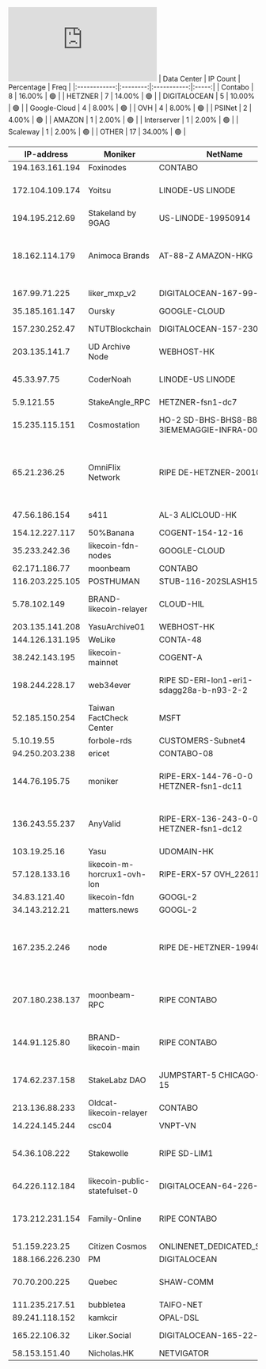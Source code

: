 ![Diagramm](https://github.com/obajay/StateSync-snapshots/blob/main/Projects/Likecoin/1/README.md)
| Data Center | IP Count | Percentage | Freq |
|:------------:|:--------:|:-----------:|:-----:|
| Contabo | 8 | 16.00% | 🟢 |
| HETZNER | 7 | 14.00% | 🟢 |
| DIGITALOCEAN | 5 | 10.00% | 🟢 |
| Google-Cloud | 4 | 8.00% | 🟢 |
| OVH | 4 | 8.00% | 🟢 |
| PSINet | 2 | 4.00% | 🟢 |
| AMAZON | 1 | 2.00% | 🟢 |
| Interserver | 1 | 2.00% | 🟢 |
| Scaleway | 1 | 2.00% | 🟢 |
| OTHER | 17 | 34.00% | 🟢 |

<!-- START_TABLE -->
| IP-address | Moniker | NetName | Organization |
|-------------|-------------|-------------|-------------|
| 194.163.161.194 | Foxinodes | CONTABO |  |
| 172.104.109.174 | Yoitsu | LINODE-US LINODE | Akamai Technologies, Inc. Linode |
| 194.195.212.69 | Stakeland by 9GAG | US-LINODE-19950914 | Linode, LLC |
| 18.162.114.179 | Animoca Brands | AT-88-Z AMAZON-HKG | Amazon Technologies Inc. Amazon Data Services Hong Kong |
| 167.99.71.225 | liker_mxp_v2 | DIGITALOCEAN-167-99-0-0 | DigitalOcean, LLC |
| 35.185.161.147 | Oursky | GOOGLE-CLOUD | Google LLC |
| 157.230.252.47 | NTUTBlockchain | DIGITALOCEAN-157-230-0-0 | DigitalOcean, LLC |
| 203.135.141.7 | UD Archive Node | WEBHOST-HK |  |
| 45.33.97.75 | CoderNoah | LINODE-US LINODE | Akamai Technologies, Inc. Linode |
| 5.9.121.55 | StakeAngle_RPC | HETZNER-fsn1-dc7 |  |
| 15.235.115.151 | Cosmostation | HO-2 SD-BHS-BHS8-B811B-3IEMEMAGGIE-INFRA-002-1-2 | OVH Hosting, Inc. OVH Hosting, Inc. |
| 65.21.236.25 | OmniFlix Network | RIPE DE-HETZNER-20010926 | RIPE Network Coordination Centre Hetzner Online GmbH Hetzner Online GmbH |
| 47.56.186.154 | s411 | AL-3 ALICLOUD-HK | Alibaba Cloud LLC |
| 154.12.227.117 | 50%Banana | COGENT-154-12-16 | PSINet, Inc. |
| 35.233.242.36 | likecoin-fdn-nodes | GOOGLE-CLOUD | Google LLC |
| 62.171.186.77 | moonbeam | CONTABO | Contabo GmbH |
| 116.203.225.105 | POSTHUMAN | STUB-116-202SLASH15 |  |
| 5.78.102.149 | BRAND-likecoin-relayer | CLOUD-HIL | Hetzner Online GmbH Hetzner Online GmbH |
| 203.135.141.208 | YasuArchive01 | WEBHOST-HK |  |
| 144.126.131.195 | WeLike | CONTA-48 | Contabo Inc. |
| 38.242.143.195 | likecoin-mainnet | COGENT-A | PSINet, Inc. |
| 198.244.228.17 | web34ever | RIPE SD-ERI-lon1-eri1-sdagg28a-b-n93-2-2 | RIPE Network Coordination Centre OVH Ltd |
| 52.185.150.254 | Taiwan FactCheck Center | MSFT | Microsoft Corporation |
| 5.10.19.55 | forbole-rds | CUSTOMERS-Subnet4 |  |
| 94.250.203.238 | ericet | CONTABO-08 | Contabo GmbH |
| 144.76.195.75 | moniker | RIPE-ERX-144-76-0-0 HETZNER-fsn1-dc11 | RIPE Network Coordination Centre Hetzner Online GmbH |
| 136.243.55.237 | AnyValid | RIPE-ERX-136-243-0-0 HETZNER-fsn1-dc12 | RIPE Network Coordination Centre Hetzner Online GmbH |
| 103.19.25.16 | Yasu | UDOMAIN-HK |  |
| 57.128.133.16 | likecoin-m-horcrux1-ovh-lon | RIPE-ERX-57 OVH_226110557 | RIPE Network Coordination Centre OVH Ltd |
| 34.83.121.40 | likecoin-fdn | GOOGL-2 | Google LLC |
| 34.143.212.21 | matters.news | GOOGL-2 | Google LLC |
| 167.235.2.246 | node | RIPE DE-HETZNER-19940405 | RIPE Network Coordination Centre Hetzner Online GmbH Hetzner Online GmbH |
| 207.180.238.137 | moonbeam-RPC | RIPE CONTABO | RIPE Network Coordination Centre Contabo GmbH |
| 144.91.125.80 | BRAND-likecoin-main | RIPE CONTABO | RIPE Network Coordination Centre Contabo GmbH |
| 174.62.237.158 | StakeLabz DAO | JUMPSTART-5 CHICAGO-CPE-15 | Comcast Cable Communications, LLC |
| 213.136.88.233 | Oldcat-likecoin-relayer | CONTABO | Contabo GmbH |
| 14.224.145.244 | csc04 | VNPT-VN |  |
| 54.36.108.222 | Stakewolle | RIPE SD-LIM1 | RIPE Network Coordination Centre OVH GmbH |
| 64.226.112.184 | likecoin-public-statefulset-0 | DIGITALOCEAN-64-226-64-0 | DigitalOcean, LLC |
| 173.212.231.154 | Family-Online | RIPE CONTABO | RIPE Network Coordination Centre Contabo GmbH |
| 51.159.223.25 | Citizen Cosmos | ONLINENET_DEDICATED_SERVERS | Scaleway |
| 188.166.226.230 | PM | DIGITALOCEAN |  |
| 70.70.200.225 | Quebec | SHAW-COMM | Shaw Communications Inc. |
| 111.235.217.51 | bubbletea | TAIFO-NET |  |
| 89.241.118.152 | kamkcir | OPAL-DSL |  |
| 165.22.106.32 | Liker.Social | DIGITALOCEAN-165-22-0-0 | DigitalOcean, LLC |
| 58.153.151.40 | Nicholas.HK | NETVIGATOR |  |

<!-- END_TABLE -->